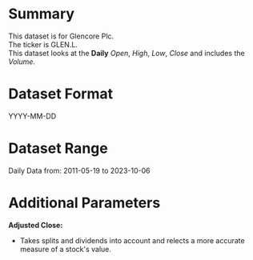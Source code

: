 # Summary

This dataset is for Glencore Plc.    
The ticker is GLEN.L.    
This dataset looks at the **Daily** _Open_, _High_, _Low_, _Close_ and includes the _Volume_.    


# Dataset Format  

YYYY-MM-DD    

# Dataset Range  

Daily Data from: 2011-05-19 to 2023-10-06        

# Additional Parameters  

**Adjusted Close:**  

* Takes splits and dividends into account and relects a more accurate measure of a stock's value.

